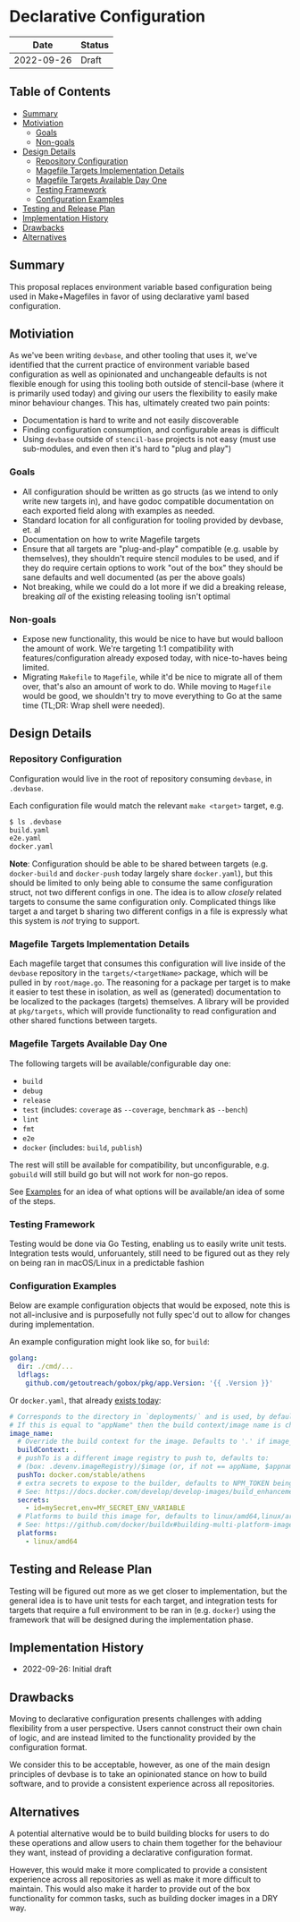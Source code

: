 # Declarative Configuration

| Date       | Status   |
|------------|----------|
| 2022-09-26 | Draft    |

## Table of Contents

<!-- toc -->
- [Summary](#summary)
- [Motiviation](#motiviation)
  - [Goals](#goals)
  - [Non-goals](#non-goals)
- [Design Details](#design-details)
  - [Repository Configuration](#repository-configuration)
  - [Magefile Targets Implementation Details](#magefile-targets-implementation-details)
  - [Magefile Targets Available Day One](#magefile-targets-available-day-one)
  - [Testing Framework](#testing-framework)
  - [Configuration Examples](#configuration-examples)
- [Testing and Release Plan](#testing-and-release-plan)
- [Implementation History](#implementation-history)
- [Drawbacks](#drawbacks)
- [Alternatives](#alternatives)
<!-- /toc -->


## Summary

This proposal replaces environment variable based configuration being used in Make+Magefiles in favor of using declarative yaml based configuration.

## Motiviation

As we've been writing `devbase`, and other tooling that uses it, we've identified that the current practice of environment variable based configuration as well as opinionated and unchangeable defaults is not flexible enough for using this tooling both outside of stencil-base (where it is primarily used today) and giving our users the flexibility to easily make minor behaviour changes. This has, ultimately created two pain points:

 * Documentation is hard to write and not easily discoverable
 * Finding configuration consumption, and configurable areas is difficult
 * Using `devbase` outside of `stencil-base` projects is not easy (must use sub-modules, and even then it's hard to "plug and play") 

### Goals

 - All configuration should be written as go structs (as we intend to only write new targets in), and have godoc compatible documentation on each exported field along with examples as needed.
 - Standard location for all configuration for tooling provided by devbase, et. al
 - Documentation on how to write Magefile targets
 - Ensure that all targets are "plug-and-play" compatible (e.g. usable by themselves), they shouldn't require stencil modules to be used, and if they do require certain options to work "out of the box" they should be sane defaults and well documented (as per the above goals)
 - Not breaking, while we could do a lot more if we did a breaking release, breaking _all_ of the existing releasing tooling isn't optimal

### Non-goals

 - Expose new functionality, this would be nice to have but would balloon the amount of work. We're targeting 1:1 compatibility with features/configuration already exposed today, with nice-to-haves being limited.
 - Migrating `Makefile` to `Magefile`, while it'd be nice to migrate all of them over, that's also an amount of work to do. While moving to `Magefile` would be good, we shouldn't try to move everything to Go at the same time (TL;DR: Wrap shell were needed).

## Design Details

### Repository Configuration

Configuration would live in the root of repository consuming `devbase`, in `.devbase`.

Each configuration file would match the relevant `make <target>` target, e.g.

```bash
$ ls .devbase
build.yaml
e2e.yaml
docker.yaml
```

**Note**: Configuration should be able to be shared between targets (e.g. `docker-build` and `docker-push` today largely share `docker.yaml`), but this should be limited to only being able to consume the same configuration struct, not two different configs in one. The idea is to allow _closely_ related targets to consume the same configuration only. Complicated things like target a and target b sharing two different configs in a file is expressly what this system is _not_ trying to support.

### Magefile Targets Implementation Details

Each magefile target that consumes this configuration will live inside of the `devbase` repository in the `targets/<targetName>` package, which will be pulled in by `root/mage.go`. The reasoning for a package per target is to make it easier to test these in isolation, as well as (generated) documentation to be localized to the packages (targets) themselves. A library will be provided at `pkg/targets`, which will provide functionality to read configuration and other shared functions between targets.

### Magefile Targets Available Day One

The following targets will be available/configurable day one:

 - `build`
 - `debug`
 - `release`
 - `test` (includes: `coverage` as `--coverage`, `benchmark` as `--bench`)
 - `lint`
 - `fmt`
 - `e2e`
 - `docker` (includes: `build`, `publish`)

The rest will still be available for compatibility, but unconfigurable, e.g. `gobuild` will still build go but will not work for non-go repos.

See [Examples](#examples) for an idea of what options will be available/an idea of some of the steps.

### Testing Framework

Testing would be done via Go Testing, enabling us to easily write unit tests. Integration tests would, unforuantely, still need to be figured out as they rely on being ran in macOS/Linux in a predictable fashion

### Configuration Examples

Below are example configuration objects that would be exposed, note this is not all-inclusive and is purposefully not fully spec'd out to allow for changes during implementation.

An example configuration might look like so, for `build`:

```yaml
golang:
  dir: ./cmd/...
  ldflags:
    github.com/getoutreach/gobox/pkg/app.Version: '{{ .Version }}'
```

Or `docker.yaml`, that already [exists today](https://github.com/getoutreach/devbase#building-docker-images):

```yaml
# Corresponds to the directory in `deployments/` and is used, by default, as the image name (see special case below).
# If this is equal to "appName" then the build context/image name is changed. See docs.
image_name:
  # Override the build context for the image. Defaults to '.' if image_name == appName, otherwise ./deployments/<image_name>
  buildContext: .
  # pushTo is a different image registry to push to, defaults to:
  # (box: .devenv.imageRegistry)/$image (or, if not == appName, $appname/$image)
  pushTo: docker.com/stable/athens
  # extra secrets to expose to the builder, defaults to NPM_TOKEN being exposed
  # See: https://docs.docker.com/develop/develop-images/build_enhancements/#new-docker-build-secret-information
  secrets:
    - id=mySecret,env=MY_SECRET_ENV_VARIABLE
  # Platforms to build this image for, defaults to linux/amd64,linux/arm64
  # See: https://github.com/docker/buildx#building-multi-platform-images
  platforms:
    - linux/amd64
 ```


## Testing and Release Plan

Testing will be figured out more as we get closer to implementation, but the general idea is to have unit tests for each target, and integration tests for targets that require a full environment to be ran in (e.g. `docker`) using the framework that will be designed during the implementation phase.

## Implementation History

 * 2022-09-26: Initial draft

## Drawbacks

Moving to declarative configuration presents challenges with adding flexibility from a user perspective.
Users cannot construct their own chain of logic, and are instead limited to the functionality provided by
the configuration format.

We consider this to be acceptable, however, as one of the main design principles of devbase is to take an
opinionated stance on how to build software, and to provide a consistent experience across all repositories.

## Alternatives

A potential alternative would be to build building blocks for users to do these operations and allow users
to chain them together for the behaviour they want, instead of providing a declarative configuration format.

However, this would make it more complicated to provide a consistent experience across all repositories as well
as make it more difficult to maintain. This would also make it harder to provide out of the box functionality
for common tasks, such as building docker images in a DRY way.
